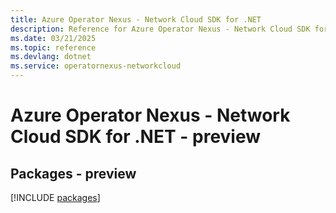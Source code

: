 ```yaml
---
title: Azure Operator Nexus - Network Cloud SDK for .NET
description: Reference for Azure Operator Nexus - Network Cloud SDK for .NET
ms.date: 03/21/2025
ms.topic: reference
ms.devlang: dotnet
ms.service: operatornexus-networkcloud
---
```

# Azure Operator Nexus - Network Cloud SDK for .NET - preview
## Packages - preview
[!INCLUDE [packages](operator-nexus---network-cloud-index.md)]